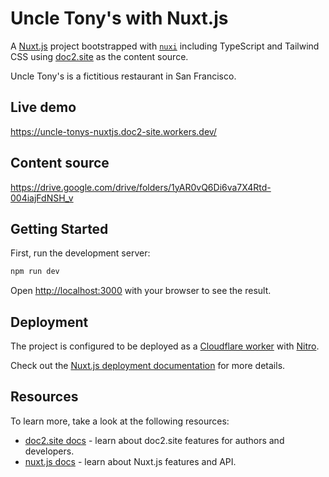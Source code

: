 # Uncle Tony's with Nuxt.js

A [Nuxt.js](https://nuxt.com/) project bootstrapped with [`nuxi`](https://nuxt.com/docs/getting-started/installation) including TypeScript and Tailwind CSS using [doc2.site](https://doc2.site) as the content source.

Uncle Tony's is a fictitious restaurant in San Francisco. 

## Live demo

https://uncle-tonys-nuxtjs.doc2-site.workers.dev/

## Content source

https://drive.google.com/drive/folders/1yAR0vQ6Di6va7X4Rtd-004iajFdNSH_v

## Getting Started

First, run the development server:

```bash
npm run dev
```

Open [http://localhost:3000](http://localhost:3000) with your browser to see the result.

## Deployment

The project is configured to be deployed as a [Cloudflare worker](https://workers.cloudflare.com/) with [Nitro](https://nitro.unjs.io/deploy).

Check out the [Nuxt.js deployment documentation](https://nuxt.com/docs/getting-started/deployment) for more details.

## Resources

To learn more, take a look at the following resources:

- [doc2.site docs](https://doc2.site/documentation) - learn about doc2.site features for authors and developers.
- [nuxt.js docs](https://nuxt.com/docs/getting-started/introduction) - learn about Nuxt.js features and API.
